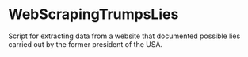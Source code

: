 # WebScrapingTrumpsLies

Script for extracting data from a website that documented possible lies carried out by the former president of the USA.
